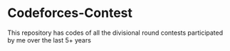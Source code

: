 # Codeforces-Contest
This repository has codes of all the divisional round contests participated by me over the last 5+ years
